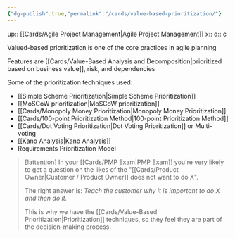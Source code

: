```yaml
---
{"dg-publish":true,"permalink":"/cards/value-based-prioritization/"}
---
```


up:: [[Cards/Agile Project Management\|Agile Project Management]] 
x:: 
d:: c

Valued-based prioritization is one of the core practices in agile planning

Features are [[Cards/Value-Based Analysis and Decomposition\|prioritized based on business value]], risk, and dependencies

Some of the prioritization techniques used:

- [[﻿﻿Simple Scheme Prioritization\|﻿﻿Simple Scheme Prioritization]]
- [[﻿﻿MoSCoW prioritization\|﻿﻿MoSCoW prioritization]]
- [[Cards/Monopoly Money Prioritization\|Monopoly Money Prioritization]]
- [[Cards/100-point Prioritization Method\|100-point Prioritization Method]]
- ﻿﻿[[Cards/Dot Voting Prioritization\|Dot Voting Prioritization]] or Multi-voting
- [[﻿﻿Kano Analysis\|﻿﻿Kano Analysis]]
- ﻿﻿Requirements Prioritization Model

> [!attention]
> In your [[Cards/PMP Exam\|PMP Exam]] you're very likely to get a question on the likes of the "[[Cards/Product Owner\|Customer / Product Owner]] does not want to do X". 
> 
> The right answer is: 
> *Teach the customer why it is important to do X and then do it.*
> 
> This is why we have the [[Cards/Value-Based Prioritization\|Prioritization]] techniques, so they feel they are part of the decision-making process. 
